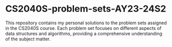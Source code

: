 # CS2040S-problem-sets-AY23-24S2
This repository contains my personal solutions to the problem sets assigned in the CS2040S course. Each problem set focuses on different aspects of data structures and algorithms, providing a comprehensive understanding of the subject matter.
